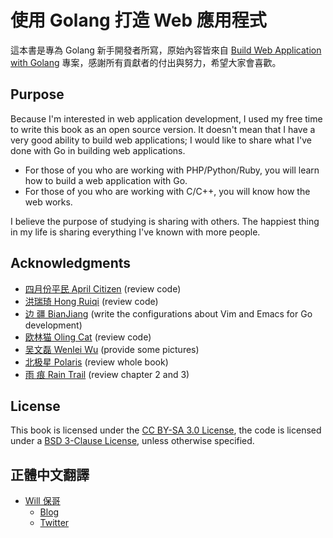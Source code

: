 # 使用 Golang 打造 Web 應用程式

這本書是專為 Golang 新手開發者所寫，原始內容皆來自 [Build Web Application with Golang](https://github.com/astaxie/build-web-application-with-golang) 專案，感謝所有貢獻者的付出與努力，希望大家會喜歡。

## Purpose

Because I'm interested in web application development, I used my free time to write this book as an open source version. It doesn't mean that I have a very good ability to build web applications; I would like to share what I've done with Go in building web applications.

* For those of you who are working with PHP/Python/Ruby, you will learn how to build a web application with Go.
* For those of you who are working with C/C++, you will know how the web works.

I believe the purpose of studying is sharing with others. The happiest thing in my life is sharing everything I've known with more people.

## Acknowledgments

* [四月份平民 April Citizen](https://plus.google.com/110445767383269817959) (review code)
* [洪瑞琦 Hong Ruiqi](https://github.com/hongruiqi) (review code)
* [边 疆 BianJiang](https://github.com/border) (write the configurations about Vim and Emacs for Go development)
* [欧林猫 Oling Cat](https://github.com/OlingCat) (review code)
* [吴文磊 Wenlei Wu](spadesacn@gmail.com) (provide some pictures)
* [北极星 Polaris](https://github.com/polaris1119) (review whole book)
* [雨 痕 Rain Trail](https://github.com/qyuhen) (review chapter 2 and 3)

## License

This book is licensed under the [CC BY-SA 3.0 License](http://creativecommons.org/licenses/by-sa/3.0/), the code is licensed under a [BSD 3-Clause License](https://github.com/astaxie/build-web-application-with-golang/blob/master/LICENSE.md), unless otherwise specified.

## 正體中文翻譯

* [Will 保哥](https://www.facebook.com/will.fans)
  * [Blog](https://blog.miniasp.com/)
  * [Twitter](https://twitter.com/Will_Huang)
